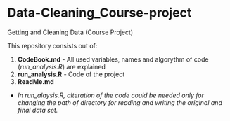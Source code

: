 Data-Cleaning_Course-project
============================

Getting and Cleaning Data (Course Project)

This repository consists out of:

1. **CodeBook.md** - All used variables, names and algorythm of code (*run_analysis.R*) are explained
2. **run_analysis.R** - Code of the project
3. **ReadMe.md**
 
* *In run_alaysis.R, alteration of the code could be needed only for changing the path of directory for reading and writing the original and final data set.*
